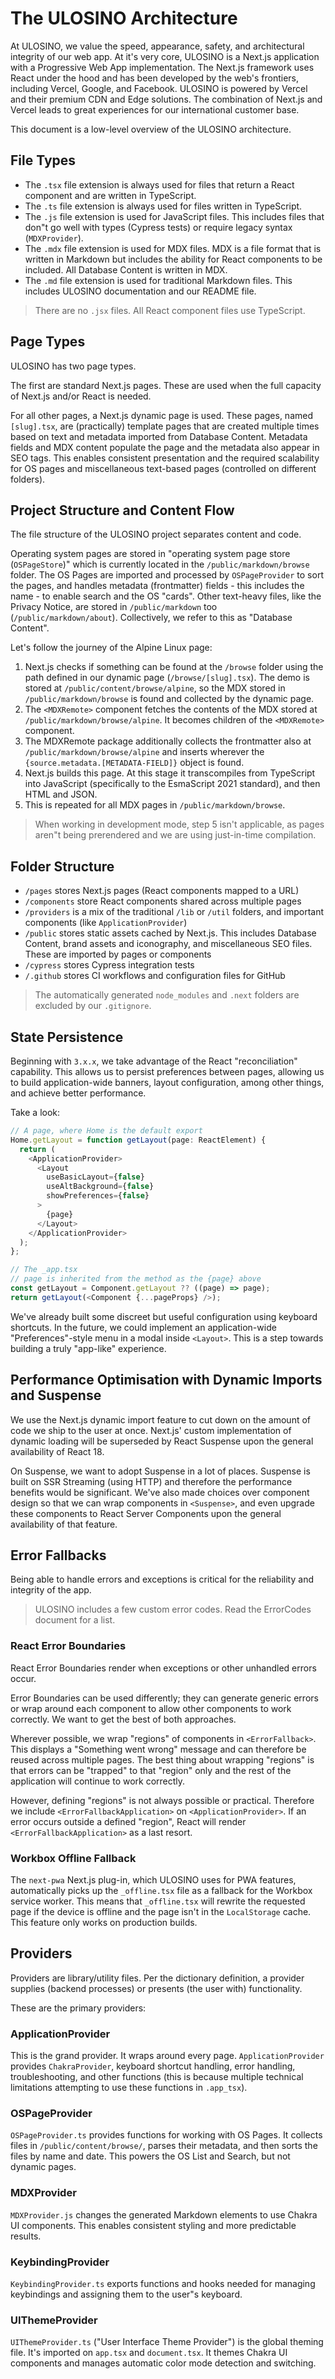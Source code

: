 # The ULOSINO Architecture

At ULOSINO, we value the speed, appearance, safety, and architectural integrity of our web app. At it's very core, ULOSINO is a Next.js application with a Progressive Web App implementation. The Next.js framework uses React under the hood and has been developed by the web's frontiers, including Vercel, Google, and Facebook. ULOSINO is powered by Vercel and their premium CDN and Edge solutions. The combination of Next.js and Vercel leads to great experiences for our international customer base.

This document is a low-level overview of the ULOSINO architecture.

## File Types

- The `.tsx` file extension is always used for files that return a React component and are written in TypeScript.
- The `.ts` file extension is always used for files written in TypeScript.
- The `.js` file extension is used for JavaScript files. This includes files that don"t go well with types (Cypress tests) or require legacy syntax (`MDXProvider`).
- The `.mdx` file extension is used for MDX files. MDX is a file format that is written in Markdown but includes the ability for React components to be included. All Database Content is written in MDX.
- The `.md` file extension is used for traditional Markdown files. This includes ULOSINO documentation and our README file.

> There are no `.jsx` files. All React component files use TypeScript.

## Page Types

ULOSINO has two page types.

The first are standard Next.js pages. These are used when the full capacity of Next.js and/or React is needed.

For all other pages, a Next.js dynamic page is used. These pages, named `[slug].tsx`, are (practically) template pages that are created multiple times based on text and metadata imported from Database Content. Metadata fields and MDX content populate the page and the metadata also appear in SEO tags. This enables consistent presentation and the required scalability for OS pages and miscellaneous text-based pages (controlled on different folders).

## Project Structure and Content Flow

The file structure of the ULOSINO project separates content and code.

Operating system pages are stored in "operating system page store (`OSPageStore`)" which is currently located in the `/public/markdown/browse` folder. The OS Pages are imported and processed by `OSPageProvider` to sort the pages, and handles metadata (frontmatter) fields - this includes the name - to enable search and the OS "cards". Other text-heavy files, like the Privacy Notice, are stored in `/public/markdown` too (`/public/markdown/about`). Collectively, we refer to this as "Database Content".

Let's follow the journey of the Alpine Linux page:

1. Next.js checks if something can be found at the `/browse` folder using the path defined in our dynamic page (`/browse/[slug].tsx`). The demo is stored at `/public/content/browse/alpine`, so the MDX stored in `/public/markdown/browse` is found and collected by the dynamic page.
2. The `<MDXRemote>` component fetches the contents of the MDX stored at `/public/markdown/browse/alpine`. It becomes children of the `<MDXRemote>` component.
3. The MDXRemote package additionally collects the frontmatter also at `/public/markdown/browse/alpine` and inserts wherever the `{source.metadata.[METADATA-FIELD]}` object is found.
4. Next.js builds this page. At this stage it transcompiles from TypeScript into JavaScript (specifically to the EsmaScript 2021 standard), and then HTML and JSON.
5. This is repeated for all MDX pages in `/public/markdown/browse`.

> When working in development mode, step 5 isn't applicable, as pages aren"t being prerendered and we are using just-in-time compilation.

## Folder Structure

- `/pages` stores Next.js pages (React components mapped to a URL)
- `/components` store React components shared across multiple pages
- `/providers` is a mix of the traditional `/lib` or `/util` folders, and important components (like `ApplicationProvider`)
- `/public` stores static assets cached by Next.js. This includes Database Content, brand assets and iconography, and miscellaneous SEO files. These are imported by pages or components
- `/cypress` stores Cypress integration tests
- `/.github` stores CI workflows and configuration files for GitHub

> The automatically generated `node_modules` and `.next` folders are excluded by our `.gitignore`.

## State Persistence

Beginning with `3.x.x`, we take advantage of the React "reconciliation" capability. This allows us to persist preferences between pages, allowing us to build application-wide banners, layout configuration, among other things, and achieve better performance.

Take a look:

```js
// A page, where Home is the default export
Home.getLayout = function getLayout(page: ReactElement) {
  return (
    <ApplicationProvider>
      <Layout
        useBasicLayout={false}
        useAltBackground={false}
        showPreferences={false}
      >
        {page}
      </Layout>
    </ApplicationProvider>
  );
};
```

```js
// The _app.tsx
// page is inherited from the method as the {page} above
const getLayout = Component.getLayout ?? ((page) => page);
return getLayout(<Component {...pageProps} />);
```

We've already built some discreet but useful configuration using keyboard shortcuts. In the future, we could implement an application-wide "Preferences"-style menu in a modal inside `<Layout>`. This is a step towards building a truly "app-like" experience.

## Performance Optimisation with Dynamic Imports and Suspense

We use the Next.js dynamic import feature to cut down on the amount of code we ship to the user at once. Next.js' custom implementation of dynamic loading will be superseded by React Suspense upon the general availability of React 18.

On Suspense, we want to adopt Suspense in a lot of places. Suspense is built on SSR Streaming (using HTTP) and therefore the performance benefits would be significant. We've also made choices over component design so that we can wrap components in `<Suspense>`, and even upgrade these components to React Server Components upon the general availability of that feature.

## Error Fallbacks

Being able to handle errors and exceptions is critical for the reliability and integrity of the app.

> ULOSINO includes a few custom error codes. Read the ErrorCodes document for a list.

### React Error Boundaries

React Error Boundaries render when exceptions or other unhandled errors occur.

Error Boundaries can be used differently; they can generate generic errors or wrap around each component to allow other components to work correctly. We want to get the best of both approaches.

Wherever possible, we wrap "regions" of components in `<ErrorFallback>`. This displays a "Something went wrong" message and can therefore be reused across multiple pages. The best thing about wrapping "regions" is that errors can be "trapped" to that "region" only and the rest of the application will continue to work correctly.

However, defining "regions" is not always possible or practical. Therefore we include `<ErrorFallbackApplication>` on `<ApplicationProvider>`. If an error occurs outside a defined "region", React will render `<ErrorFallbackApplication>` as a last resort.

### Workbox Offline Fallback

The `next-pwa` Next.js plug-in, which ULOSINO uses for PWA features, automatically picks up the `_offline.tsx` file as a fallback for the Workbox service worker. This means that `_offline.tsx` will rewrite the requested page if the device is offline and the page isn't in the `LocalStorage` cache. This feature only works on production builds.

## Providers

Providers are library/utility files. Per the dictionary definition, a provider supplies (backend processes) or presents (the user with) functionality.

These are the primary providers:

### ApplicationProvider

This is the grand provider. It wraps around every page. `ApplicationProvider` provides `ChakraProvider`, keyboard shortcut handling, error handling, troubleshooting, and other functions (this is because multiple technical limitations attempting to use these functions in `.app_tsx`).

### OSPageProvider

`OSPageProvider.ts` provides functions for working with OS Pages. It collects files in `/public/content/browse/`, parses their metadata, and then sorts the files by name and date. This powers the OS List and Search, but not dynamic pages.

### MDXProvider

`MDXProvider.js` changes the generated Markdown elements to use Chakra UI components. This enables consistent styling and more predictable results.

### KeybindingProvider

`KeybindingProvider.ts` exports functions and hooks needed for managing keybindings and assigning them to the user"s keyboard.

### UIThemeProvider

`UIThemeProvider.ts` ("User Interface Theme Provider") is the global theming file. It's imported on `app.tsx` and `document.tsx`. It themes Chakra UI components and manages automatic color mode detection and switching.
